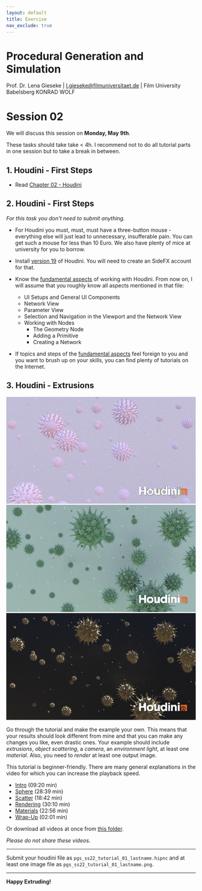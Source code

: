 ```yaml
---
layout: default
title: Exercise
nav_exclude: true
---
```


# Procedural Generation and Simulation

Prof. Dr. Lena Gieseke \| l.gieseke@filmuniversitaet.de \| Film University Babelsberg KONRAD WOLF

# Session 02

We will discuss this session on **Monday, May 9th**.  

These tasks should take take < 4h. I recommend not to do all tutorial parts in one session but to take a break in between.

## 1. Houdini - First Steps

* Read [Chapter 02 - Houdini](../../02_scripts/pgs_ss22_02_houdini_script.md)

## 2. Houdini - First Steps

*For this task you don't need to submit anything.*

* For Houdini you must, must, must have a three-button mouse - everything else will just lead to unnecessary, insufferable pain. You can get such a mouse for less than 10 Euro. We also have plenty of mice at university for you to borrow.
* Install [version 19](https://www.sidefx.com/download/) of Houdini. You will need to create an SideFX account for that.
* Know the [fundamental aspects](pgs_ss22_houdini_fundamentals.md) of working with Houdini. From now on, I will assume that you roughly know all aspects mentioned in that file:
    * UI Setups and General UI Components
    * Network View
    * Parameter View
    * Selection and Navigation in the Viewport and the Network View
    * Working with Nodes
        * The Geometry Node
        * Adding a Primitive 
        * Creating a Network  

* If topics and steps of the [fundamental aspects](pgs_ss22_houdini_fundamentals.md) feel foreign to you and you want to brush up on your skills, you can find plenty of tutorials on the Internet.



## 3. Houdini - Extrusions

![tutorial_01_extrude_00](img/tutorial_01_extrude_00.png)
![tutorial_01_extrude_00](img/tutorial_01_extrude_01.png)
![tutorial_01_extrude_00](img/tutorial_01_extrude_02.png)

Go through the tutorial and make the example your own. This means that your results should look different from mine and that you can make any changes you like, even drastic ones. Your example should include *extrusions*, *object scattering*, a *camera*, an *environment light*, at least one *material*. Also, you need to *render* at least one output image.  

This tutorial is beginner-friendly. There are many general explanations in the video for which you can increase the playback speed. 

* [Intro](https://drive.google.com/open?id=1CDeX-N-ZlqZPWL2XGpapdWw7G7wM8c1m) (09:20 min)
* [Sphere](https://drive.google.com/open?id=1GLHmR3H5Yki0L8GRVHqWNiCGsmmDKzly) (28:39 min)
* [Scatter](https://drive.google.com/open?id=1-gzqdFSr1q20GFmNHdDC2U82C5yZXfz8) (18:42 min)
* [Rendering](https://drive.google.com/open?id=1l5LT96qvrzWciIt1_ZWbcxweqA7xWWyC) (30:10 min)
* [Materials](https://drive.google.com/open?id=1HHmZcwLkHNDHHMwCfcPo8xAiyYxGSJyN) (22:56 min)
* [Wrap-Up](https://drive.google.com/open?id=1VX7mfmVChKVoABxbne05L_KyLhbaY1W0) (02:01 min)

Or download all videos at once from [this folder](https://drive.google.com/open?id=1fMXiAyPP3cnaYije5h_1KB9lZKPZJtWH).

*Please do not share these videos*.

---

Submit your houdini file as `pgs_ss22_tutorial_01_lastname.hipnc` and at least one image file as `pgs_ss22_tutorial_01_lastname.png`.

---

**Happy Extruding!**

